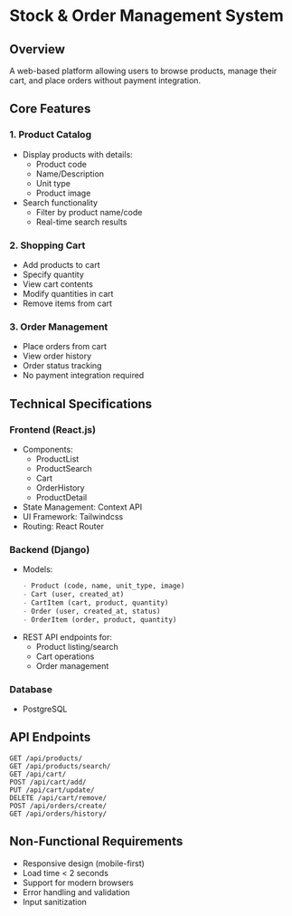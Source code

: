 # Stock & Order Management System

## Overview

A web-based platform allowing users to browse products, manage their cart, and place orders without payment integration.

## Core Features

### 1. Product Catalog

- Display products with details:
  - Product code
  - Name/Description
  - Unit type
  - Product image
- Search functionality
  - Filter by product name/code
  - Real-time search results

### 2. Shopping Cart

- Add products to cart
- Specify quantity
- View cart contents
- Modify quantities in cart
- Remove items from cart

### 3. Order Management

- Place orders from cart
- View order history
- Order status tracking
- No payment integration required

## Technical Specifications

### Frontend (React.js)

- Components:
  - ProductList
  - ProductSearch
  - Cart
  - OrderHistory
  - ProductDetail
- State Management: Context API
- UI Framework: Tailwindcss
- Routing: React Router

### Backend (Django)

- Models:
  ```python
  - Product (code, name, unit_type, image)
  - Cart (user, created_at)
  - CartItem (cart, product, quantity)
  - Order (user, created_at, status)
  - OrderItem (order, product, quantity)
  ```
- REST API endpoints for:
  - Product listing/search
  - Cart operations
  - Order management

### Database

- PostgreSQL

## API Endpoints

```
GET /api/products/
GET /api/products/search/
GET /api/cart/
POST /api/cart/add/
PUT /api/cart/update/
DELETE /api/cart/remove/
POST /api/orders/create/
GET /api/orders/history/
```

## Non-Functional Requirements

- Responsive design (mobile-first)
- Load time < 2 seconds
- Support for modern browsers
- Error handling and validation
- Input sanitization
